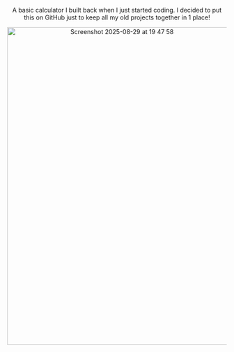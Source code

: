 <p align="center">
  A basic calculator I built back when I just started coding. I decided to put this on GitHub just to keep all my old projects together in 1 place!
</p>
<p align="center">
  <img width="511" height="731" align="center" alt="Screenshot 2025-08-29 at 19 47 58" src="https://github.com/user-attachments/assets/e15193d8-e69a-4240-ba99-36152d7703bd" />
</p>
